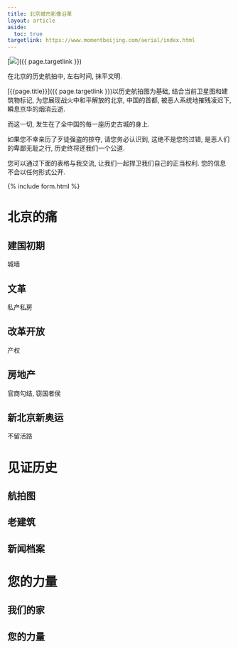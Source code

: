 ```yaml
---
title: 北京城市影像沿革
layout: article
aside:
  toc: true
targetlink: https://www.momentbeijing.com/aerial/index.html
---
```


[![](aerial/assets/aerial_banner_1999.gif)]({{ page.targetlink }})

在北京的历史航拍中, 左右时间, 抹平文明.

[{{page.title}}]({{ page.targetlink }})以历史航拍图为基础, 结合当前卫星图和建筑物标记, 为您展现战火中和平解放的北京, 中国的首都, 被恶人系统地摧残凌迟下, 瞬息京华的烟消云逝. 

而这一切, 发生在了全中国的每一座历史古城的身上.

<!--more-->

如果您不幸亲历了歹徒强盗的掠夺, 请您务必认识到, 这绝不是您的过错, 是恶人们的卑鄙无耻之行, 历史终将还我们一个公道. 

您可以通过下面的表格与我交流, 让我们一起捍卫我们自己的正当权利. 您的信息不会以任何形式公开.

{% include form.html %}

# 北京的痛

## 建国初期
城墙

## 文革
私产私房

## 改革开放
产权

## 房地产
官商勾结, 窃国者侯

## 新北京新奥运
不留活路

# 见证历史

## 航拍图

## 老建筑

## 新闻档案

# 您的力量

## 我们的家

## 您的力量